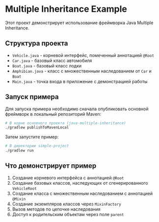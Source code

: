 # Multiple Inheritance Example

Этот проект демонстрирует использование фреймворка Java Multiple Inheritance.

## Структура проекта

- `Vehicle.java` - корневой интерфейс, помеченный аннотацией `@Root`
- `Car.java` - базовый класс автомобиля
- `Boat.java` - базовый класс лодки
- `Amphibian.java` - класс с множественным наследованием от `Car` и `Boat`
- `Main.java` - точка входа в приложение с демонстрацией работы

## Запуск примера

Для запуска примера необходимо сначала опубликовать основной фреймворк в локальный репозиторий Maven:

```bash
# В корне основного проекта (java-multiple-inheritance)
./gradlew publishToMavenLocal
```

Затем запустите пример:

```bash
# В директории simple-project
./gradlew run
```

## Что демонстрирует пример

1. Создание корневого интерфейса с аннотацией `@Root`
2. Создание базовых классов, наследующих от сгенерированного `VehicleRoot`
3. Создание класса с множественным наследованием с аннотацией `@Mixin`
4. Создание экземпляров классов через `MixinFactory`
5. Вызов методов по цепочке наследования
6. Доступ к родительским объектам через поле `parent` 